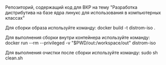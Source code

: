 Репозиторий, содержащий код для ВКР на тему "Разработка дистрибутива на базе ядра линукс для использования в компьютерных классах"

Для сборки образа используйте команду:
docker build -t distrom-iso .

Для выполнения сборки внутри контейнера используйте команду:
docker run --rm --privileged -v "$PWD/out:/workspace/out" distrom-iso

Для выполнения очистки после сборки используйте команду: 
sudo sh clean.sh